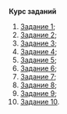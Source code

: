 **Курс заданий**

1. [Задание 1](https://github.com/KinShish/learning_task_1/tree/master/1);
2. [Задание 2](https://github.com/KinShish/learning_task_1/tree/master/2);
3. [Задание 3](https://github.com/KinShish/learning_task_1/tree/master/3);
4. [Задание 4](https://github.com/KinShish/learning_task_1/tree/master/4);
5. [Задание 5](https://github.com/KinShish/learning_task_1/tree/master/5);
5. [Задание 6](https://github.com/KinShish/learning_task_1/tree/master/6);
5. [Задание 7](https://github.com/KinShish/learning_task_1/tree/master/7);
8. [Задание 8](https://github.com/KinShish/learning_task_1/tree/master/8);
9. [Задание 9](https://github.com/KinShish/learning_task_1/tree/master/9);
10. [Задание 10](https://github.com/KinShish/learning_task_1/tree/master/10).